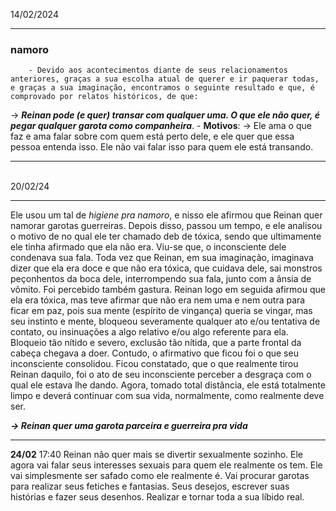 14/02/2024
****
### **namoro**
		- Devido aos acontecimentos diante de seus relacionamentos anteriores, graças a sua escolha atual de querer e ir paquerar todas, e graças a sua imaginação, encontramos o seguinte resultado e que, é comprovado por relatos históricos, de que:
	
-> ***Reinan pode (e quer) transar com qualquer uma. O que ele não quer, é pegar qualquer garota como companheira***.
	- **Motivos**: 
		-> Ele ama o que faz e ama falar sobre com quem está perto dele, e ele quer que essa pessoa entenda isso. 
		Ele não vai falar isso para quem ele está transando.

<hr>

<Br>
20/02/24
<hr>

Ele usou um tal de *higiene pra namoro*, e nisso ele afirmou que Reinan quer namorar garotas guerreiras.
Depois disso, passou um tempo, e ele analisou o motivo de no qual ele ter chamado deb de tóxica, sendo que ultimamente ele tinha afirmado que ela não era. Viu-se que, o inconsciente dele condenava sua fala. Toda vez que Reinan, em sua imaginação, imaginava dizer que ela era doce e que não era tóxica, que cuidava dele, sai monstros peçonhentos da boca dele, interrompendo sua fala, junto com a ânsia de vômito. Foi percebido também gastura. Reinan logo em seguida afirmou que ela era tóxica, mas teve afirmar que não era nem uma e nem outra para ficar em paz, pois sua mente (espírito de vingança) queria se vingar, mas seu instinto e mente, bloqueou severamente qualquer ato e/ou tentativa de contato, ou insinuações a algo relativo e/ou algo referente para ela. Bloqueio tão nítido e severo, exclusão tão nítida, que a parte frontal da cabeça chegava a doer. 
Contudo, o afirmativo que ficou foi o que seu inconsciente consolidou. 
Ficou constatado, que o que realmente tirou Reinan daquilo, foi o ato de seu inconsciente perceber a desgraça com o qual ele estava lhe dando. Agora, tomado total distância, ele está totalmente limpo e deverá continuar com sua vida, normalmente, como realmente deve ser.

***-> Reinan quer uma garota parceira e guerreira pra vida***

<hr>

**24/02**
	17:40
		Reinan não quer mais se divertir sexualmente sozinho. Ele agora vai falar seus interesses sexuais para quem ele realmente os tem. Ele vai simplesmente ser safado como ele realmente é.
		Vai procurar garotas para realizar seus fetiches e fantasias. Seus desejos, escrever suas histórias e fazer seus desenhos.
		Realizar e tornar toda a sua líbido real.

